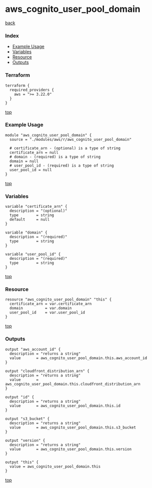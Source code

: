 # aws_cognito_user_pool_domain
[back](../aws.md)
### Index
- [Example Usage](#example-usage)
- [Variables](#variables)
- [Resource](#resource)
- [Outputs](#outputs)
### Terraform
```hcl
terraform {
  required_providers {
    aws = ">= 3.22.0"
  }
}
```
[top](#index)
### Example Usage
```hcl
module "aws_cognito_user_pool_domain" {
  source = "./modules/aws/r/aws_cognito_user_pool_domain"

  # certificate_arn - (optional) is a type of string
  certificate_arn = null
  # domain - (required) is a type of string
  domain = null
  # user_pool_id - (required) is a type of string
  user_pool_id = null
}
```
[top](#index)
### Variables
```hcl
variable "certificate_arn" {
  description = "(optional)"
  type        = string
  default     = null
}

variable "domain" {
  description = "(required)"
  type        = string
}

variable "user_pool_id" {
  description = "(required)"
  type        = string
}
```
[top](#index)

### Resource
```hcl
resource "aws_cognito_user_pool_domain" "this" {
  certificate_arn = var.certificate_arn
  domain          = var.domain
  user_pool_id    = var.user_pool_id
}
```
[top](#index)
### Outputs
```hcl
output "aws_account_id" {
  description = "returns a string"
  value       = aws_cognito_user_pool_domain.this.aws_account_id
}

output "cloudfront_distribution_arn" {
  description = "returns a string"
  value       = aws_cognito_user_pool_domain.this.cloudfront_distribution_arn
}

output "id" {
  description = "returns a string"
  value       = aws_cognito_user_pool_domain.this.id
}

output "s3_bucket" {
  description = "returns a string"
  value       = aws_cognito_user_pool_domain.this.s3_bucket
}

output "version" {
  description = "returns a string"
  value       = aws_cognito_user_pool_domain.this.version
}

output "this" {
  value = aws_cognito_user_pool_domain.this
}
```
[top](#index)
